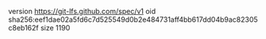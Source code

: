 version https://git-lfs.github.com/spec/v1
oid sha256:eef1dae02a5fd6c7d525549d0b2e484731aff4bb617dd04b9ac82305c8eb162f
size 1190
